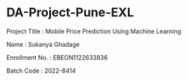 # DA-Project-Pune-EXL
Project Title  : Mobile Price Prediction Using Machine Learning

Name : Sukanya Ghadage 

Enrollment No. : EBEON1122633836

Batch Code : 2022-8414
